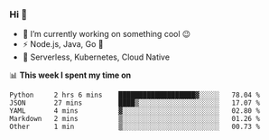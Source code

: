 ### Hi 👋

<!--
**nodejh/nodejh** is a ✨ _special_ ✨ repository because its `README.md` (this file) appears on your GitHub profile.

Here are some ideas to get you started:

- 🔭 I’m currently working on ...
- 🌱 I’m currently learning ...
- 👯 I’m looking to collaborate on ...
- 🤔 I’m looking for help with ...
- 💬 Ask me about ...
- 📫 How to reach me: ...
- 😄 Pronouns: ...
- ⚡ Fun fact: ...
-->

- 🔭 I’m currently working on something cool :wink:
- ⚡ Node.js, Java, Go :thought_balloon:
- 🤖 Serverless, Kubernetes, Cloud Native

📊 **This week I spent my time on**

<!--START_SECTION:waka-->

```text
Python     2 hrs 6 mins    ███████████████████▓░░░░░   78.04 %
JSON       27 mins         ████▒░░░░░░░░░░░░░░░░░░░░   17.07 %
YAML       4 mins          ▓░░░░░░░░░░░░░░░░░░░░░░░░   02.80 %
Markdown   2 mins          ▒░░░░░░░░░░░░░░░░░░░░░░░░   01.26 %
Other      1 min           ▒░░░░░░░░░░░░░░░░░░░░░░░░   00.73 %
```

<!--END_SECTION:waka-->


<!--
:traffic_light: **Visitors**

![visitors](https://visitor-badge.glitch.me/badge?page_id=nodejh.nodejh)
-->
